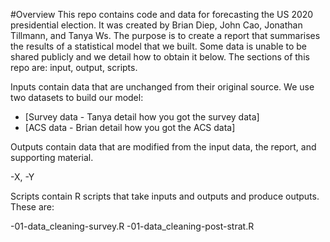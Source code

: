 #Overview
This repo contains code and data for forecasting the US 2020 presidential election. It was created by Brian Diep, John Cao, Jonathan Tillmann, and Tanya Ws. The purpose is to create a report that summarises the results of a statistical model that we built. Some data is unable to be shared publicly and we detail how to obtain it below. The sections of this repo are: input, output, scripts.

Inputs contain data that are unchanged from their original source. We use two datasets to build our model:

- [Survey data - Tanya detail how you got the survey data]
- [ACS data - Brian detail how you got the ACS data]

Outputs contain data that are modified from the input data, the report, and supporting material.

-X,
-Y

Scripts contain R scripts that take inputs and outputs and produce outputs. These are: 

-01-data_cleaning-survey.R
-01-data_cleaning-post-strat.R